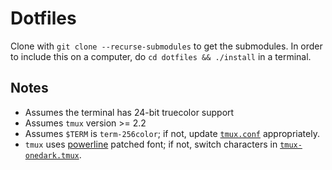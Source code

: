 # Dotfiles
Clone with `git clone --recurse-submodules` to get the submodules.
In order to include this on a computer, do `cd dotfiles && ./install` in a terminal.

## Notes
 - Assumes the terminal has 24-bit truecolor support
 - Assumes `tmux` version >= 2.2
 - Assumes `$TERM` is `term-256color`; if not, update [`tmux.conf`](tmux.conf) appropriately.
 - `tmux` uses [powerline](https://github.com/powerline/fonts) patched font; if not, switch characters in [`tmux-onedark.tmux`](tmux-onedark.tmux).
